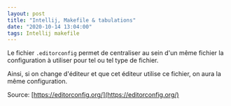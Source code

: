 ```yaml
---
layout: post
title: "Intellij, Makefile & tabulations"
date: "2020-10-14 13:04:00"
tags: Intellij makefile
---
```

Le fichier `.editorconfig` permet de centraliser au sein d'un même fichier la configuration à utiliser pour 
tel ou tel type de fichier.

Ainsi, si on change d'éditeur et que cet éditeur utilise ce fichier, on aura la même configuration.

Source: [https://editorconfig.org/](https://editorconfig.org/) 
